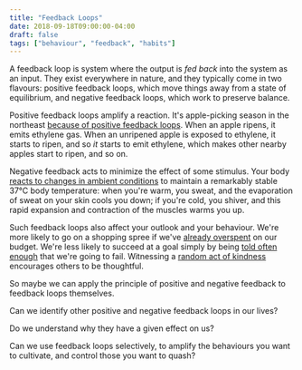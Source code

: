 ```yaml
---
title: "Feedback Loops"
date: 2018-09-18T09:00:00-04:00
draft: false
tags: ["behaviour", "feedback", "habits"]
---
```


A feedback loop is system where the output is _fed back_ into the system as an input. They exist everywhere in nature, and they typically come in two flavours: positive feedback loops, which move things away from a state of equilibrium, and negative feedback loops, which work to preserve balance.

<!--more-->

Positive feedback loops amplify a reaction. It's apple-picking season in the northeast [because of positive feedback loops][ethylene]. When an apple ripens, it emits ethylene gas. When an unripened apple is exposed to ethylene, it starts to ripen, and so _it_ starts to emit ethylene, which makes other nearby apples start to ripen, and so on.

Negative feedback acts to minimize the effect of some stimulus. Your body [reacts to changes in ambient conditions][homeostasis] to maintain a remarkably stable 37&deg;C body temperature: when you're warm, you sweat, and the evaporation of sweat on your skin cools you down; if you're cold, you shiver, and this rapid expansion and contraction of the muscles warms you up.

Such feedback loops also affect your outlook and your behaviour. We're more likely to go on a shopping spree if we've [already overspent][whatthehell] on our budget. We're less likely to succeed at a goal simply by being [told often enough][helplessness] that we're going to fail. Witnessing a [random act of kindness][kindness] encourages others to be thoughtful.

So maybe we can apply the principle of positive and negative feedback to feedback loops themselves.

Can we identify other positive and negative feedback loops in our lives?

Do we understand why they have a given effect on us?

Can we use feedback loops selectively, to amplify the behaviours you want to cultivate, and control those you want to quash?

[ethylene]: http://www.cheminst.ca/magazine/columns/apples-ethylene-gas-can-be-rotten-core
[homeostasis]: https://www.scientificamerican.com/article/what-is-homeostasis/
[whatthehell]: https://www.psychologytoday.com/ca/blog/pressure-proof/201701/how-the-what-the-hell-effect-impacts-your-willpower
[helplessness]: https://youarenotsosmart.com/2009/11/11/learned-helplessness/
[kindness]: https://www.prnewswire.com/news-releases/kindnessorgoxford-university-studies-find-performing-acts-of-kindness-boosts-wellness-and-positive-social-emotions-300553155.html